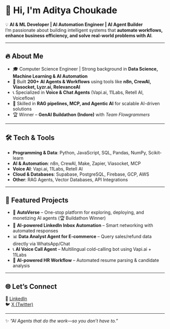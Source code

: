 # 👋 Hi, I'm Aditya Choukade  

💡 **AI & ML Developer | AI Automation Engineer | AI Agent Builder**  
I’m passionate about building intelligent systems that **automate workflows, enhance business efficiency, and solve real-world problems with AI**.  

---

## 🔥 About Me  
- 🎓 Computer Science Engineer | Strong background in **Data Science, Machine Learning & AI Automation**  
- 🤖 Built **200+ AI Agents & Workflows** using tools like **n8n, CrewAI, Viasocket, Lyzr.ai, RelevanceAI**  
- 📞 Specialized in **Voice & Chat Agents** (Vapi.ai, 11Labs, Retell AI, Voiceflow)  
- 🧠 Skilled in **RAG pipelines, MCP, and Agentic AI** for scalable AI-driven solutions  
- 🏆 Winner – **GenAI Buildathon (Indore)** with *Team Flowgrammers*  

---

## 🛠️ Tech & Tools  
- **Programming & Data**: Python, JavaScript, SQL, Pandas, NumPy, Scikit-learn  
- **AI & Automation**: n8n, CrewAI, Make, Zapier, Viasocket, MCP  
- **Voice AI**: Vapi.ai, 11Labs, Retell AI  
- **Cloud & Databases**: Supabase, PostgreSQL, Firebase, GCP, AWS  
- **Other**: RAG Agents, Vector Databases, API Integrations  

---

## 🚀 Featured Projects  
- 🧩 **AutoVerse** – One-stop platform for exploring, deploying, and monetizing AI agents (🏆 Buildathon Winner)  
- 📩 **AI-powered LinkedIn Inbox Automation** – Smart networking with automated responses  
- 📊 **Data Analyst Agent for E-commerce** – Query sales/refund data directly via WhatsApp/Chat  
- 📞 **AI Voice Call Agent** – Multilingual cold-calling bot using Vapi.ai + 11Labs  
- 👥 **AI-powered HR Workflow** – Automated resume parsing & candidate analysis  

---

## 🌐 Let’s Connect  
💼 [LinkedIn](https://linkedin.com/in/aaditya-choukade)  
🐦 [X (Twitter)](https://x.com/aadityachoukade)   

---

✨ *“AI Agents that do the work—so you don’t have to.”*  
